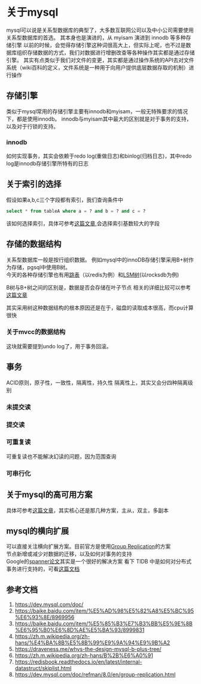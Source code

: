# 关于mysql
mysql可以说是关系型数据库的典型了，大多数互联网公司以及中小公司需要使用关系型数据库的首选。
其本身也是演进的，从 myisam 演进到 innodb 等多种存储引擎
以前的时候，会觉得存储引擎这种词很高大上，但实际上呢，也不过是数据库组织存储数据的方式，我们对数据进行增删改查等各种操作其实都是通过存储引擎。
其实有点类似于我们对文件的变更，其实都是通过操作系统的API去对文件系统（wiki百科的定义，文件系统是一种用于向用户提供底层数据存取的机制）进行操作

## 存储引擎
类似于mysql常用的存储引擎主要有innodb和myisam，一般无特殊要求的情况下，都是使用innodb。
innodb与myisam其中最大的区别就是对于事务的支持，以及对于行锁的支持。

### innodb
如何实现事务，其实会依赖于redo log(重做日志)和binlog(归档日志)，其中redo log是innodb存储引擎所特有的日志

## 关于索引的选择
假设如果a,b,c三个字段都有索引，我们查询条件中
``` sql
select * from tableA where a = ? and b = ? and c = ?  
```
该如何选择索引，具体可参考[这篇文章](https://www.51cto.com/article/689113.html),会选择索引基数较大的字段


## 存储的数据结构
关系型数据库一般是按行组织数据。
例如mysql中的innoDB存储引擎采用B+树作为存储，pgsql中使用B树。  
今天的各种存储引擎也有用[跳表](https://en.wikipedia.org/wiki/Skip_list)（以redis为例）和[LSM树](https://en.wikipedia.org/wiki/Log-structured_merge-tree)(以rocksdb为例)

B树与B+树之间的区别是，数据是否会存储在叶子节点
相关的详细比较可以参考[这篇文章](https://segmentfault.com/a/1190000021488885)

其实采用树这种数据结构的根本原因还是在于，磁盘的读取成本很高，而cpu计算很快

### 关于mvcc的数据结构
这块就需要提到undo log了，用于事务回滚。

## 事务
ACID原则，原子性，一致性，隔离性，持久性
隔离性上，其实又会分四种隔离级别
### 未提交读

### 提交读
### 可重复读
可重复读也不能解决幻读的问题，因为范围查询

### 可串行化


## 关于mysql的高可用方案
具体可参考[这篇文章](https://zhuanlan.zhihu.com/p/25960208)，其实核心还是那几种方案，主从，双主，多副本

## mysql的横向扩展
可以直接关注横向扩展方案。目前官方是使用[Group Replication](https://dev.mysql.com/doc/refman/8.0/en/group-replication.html)的方案  
节点新增或减少对数据的迁移，以及如何对事务的支持  
Google的[spanner论文](https://dl.acm.org/doi/pdf/10.1145/2491245)其实是一个很好的解决方案
看下 TIDB 中是如何对分布式事务进行支持的，可看[这篇文档](https://docs.pingcap.com/zh/tidb/stable/optimistic-transaction])


## 参考文档
1. <https://dev.mysql.com/doc/>
2. <https://baike.baidu.com/item/%E5%AD%98%E5%82%A8%E5%BC%95%E6%93%8E/8969956>
3. <https://baike.baidu.com/item/%E5%85%B3%E7%B3%BB%E5%9E%8B%E6%95%B0%E6%8D%AE%E5%BA%93/8999831>
4. <https://zh.m.wikipedia.org/zh-hans/%E4%BA%8B%E5%8B%99%E9%9A%94%E9%9B%A2>
5. <https://draveness.me/whys-the-design-mysql-b-plus-tree/>
6. <https://zh.m.wikipedia.org/zh-hans/B%2B%E6%A0%91>
7. <https://redisbook.readthedocs.io/en/latest/internal-datastruct/skiplist.html>
8. <https://dev.mysql.com/doc/refman/8.0/en/group-replication.html>